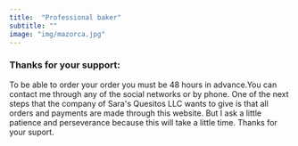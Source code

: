 ```yaml
---
title:  "Professional baker"
subtitle: ""
image: "img/mazorca.jpg"
---
```


### Thanks for your support:
 To be able to order your order you must be 48 hours in advance.You can contact me through any of the social networks or by phone. One of the next steps that the company of Sara's Quesitos LLC wants to give is that all orders and payments are made through this website. But I ask a little patience and perseverance because this will take a little time. Thanks for your suport.
